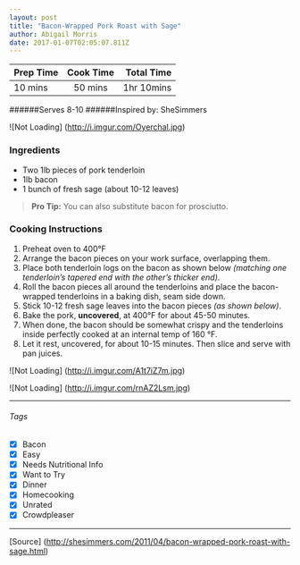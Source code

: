 ```yaml
---
layout: post
title: "Bacon-Wrapped Pork Roast with Sage"
author: Abigail Morris
date: 2017-01-07T02:05:07.811Z
---
```


| Prep Time  | Cook Time    | Total Time  |
| ---------- |:------------:| -----------:|
| 10 mins    | 50 mins      | 1hr 10mins |


######Serves 8-10
######Inspired by: SheSimmers

![Not Loading] (http://i.imgur.com/Oyerchal.jpg)

### Ingredients

* Two 1lb pieces of pork tenderloin
* 1lb bacon
* 1 bunch of fresh sage (about 10-12 leaves)

> **Pro Tip:** You can also substitute bacon for prosciutto.

### Cooking Instructions

1. Preheat oven to 400°F
2. Arrange the bacon pieces on your work surface, overlapping them.
3. Place both tenderloin logs on the bacon as shown below *(matching one tenderloin’s tapered end with the other’s thicker end)*.
4. Roll the bacon pieces all around the tenderloins and place the bacon-wrapped tenderloins in a baking dish, seam side down.
5. Stick 10-12 fresh sage leaves into the bacon pieces *(as shown below)*.
6. Bake the pork, **uncovered**, at 400°F for about 45-50 minutes.
7. When done, the bacon should be somewhat crispy and the tenderloins inside perfectly cooked at an internal temp of 160 °F.
8. Let it rest, uncovered, for about 10-15 minutes. Then slice and serve with pan juices.

![Not Loading] (http://i.imgur.com/A1t7iZ7m.jpg)

![Not Loading] (http://i.imgur.com/rnAZ2Lsm.jpg)

---

###### Tags
- [x] Bacon
- [x] Easy
- [x] Needs Nutritional Info
- [x] Want to Try
- [x] Dinner
- [x] Homecooking
- [x] Unrated
- [x] Crowdpleaser

---

[Source] (http://shesimmers.com/2011/04/bacon-wrapped-pork-roast-with-sage.html)

